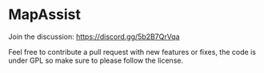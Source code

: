 # MapAssist

Join the discussion: https://discord.gg/5b2B7QrVqa

Feel free to contribute a pull request with new features or fixes, the code is under GPL so make sure to please follow the license.
